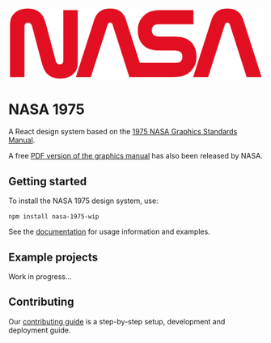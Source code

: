 <p align="center">
    <img alt="NASA worm logo" src="https://github.com/simonschwartz/nasa-1975/raw/master/nasa-worm.png">
</p>

# NASA 1975

A React design system based on the [1975 NASA Graphics Standards Manual](https://standardsmanual.com/products/nasa-graphics-standards-manual).

A free [PDF version of the graphics manual](https://www.nasa.gov/sites/default/files/atoms/files/nasa_graphics_manual_nhb_1430-2_jan_1976.pdf) has also been released by NASA.

## Getting started

To install the NASA 1975 design system, use:

```
npm install nasa-1975-wip
```

See the [documentation](https://nasa-1975.surge.sh/) for usage information and examples.

## Example projects

Work in progress...

## Contributing

Our [contributing guide](https://github.com/simonschwartz/nasa-1975/blob/master/.github/CONTRIBUTING.md) is a step-by-step setup, development and deployment guide.
